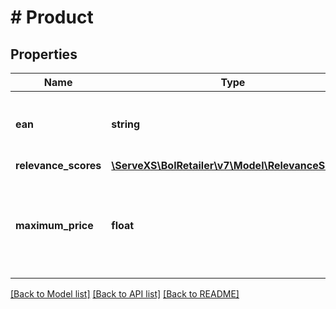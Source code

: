 # # Product

## Properties

Name | Type | Description | Notes
------------ | ------------- | ------------- | -------------
**ean** | **string** | The EAN number associated with this product. |
**relevance_scores** | [**\ServeXS\BolRetailer\v7\Model\RelevanceScore[]**](RelevanceScore.md) |  | [optional]
**maximum_price** | **float** | The maximum price a product can have in order to be part of the promotion. | [optional]

[[Back to Model list]](../../README.md#models) [[Back to API list]](../../README.md#endpoints) [[Back to README]](../../README.md)
